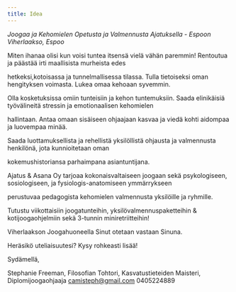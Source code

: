 ```yaml
---
title: Idea
---
```

*Joogaa ja Kehomielen Opetusta ja Valmennusta Ajatuksella - Espoon Viherlaakso, Espoo*


Miten ihanaa olisi kun voisi tuntea itsensä vielä vähän paremmin! Rentoutua ja päästää irti maallisista murheista edes

hetkeksi,kotoisassa ja tunnelmallisessa tilassa. Tulla tietoiseksi oman hengityksen voimasta. Lukea omaa kehoaan syvemmin.

Olla kosketuksissa omiin tunteisiin ja kehon tuntemuksiin. Saada elinikäisiä työvälineitä stressin ja emotionaalisen kehomielen

hallintaan. Antaa omaan sisäiseen ohjaajaan kasvaa ja viedä kohti aidompaa ja luovempaa minää. 

Saada luottamuksellista ja rehellistä yksilöllistä ohjausta ja valmennusta henkilönä, jota kunnioitetaan oman 

kokemushistoriansa parhaimpana asiantuntijana.


Ajatus & Asana Oy tarjoaa kokonaisvaltaiseen joogaan sekä psykologiseen, sosiologiseen, ja fysiologis-anatomiseen ymmärrykseen

perustuvaa pedagogista kehomielen valmennusta yksilöille ja ryhmille. 

Tutustu viikottaisiin joogatunteihin, yksilövalmennuspaketteihin & kotijoogaohjelmiin sekä 3-tunnin miniretriitteihin!

Viherlaakson Joogahuoneella Sinut otetaan vastaan Sinuna. 

Heräsikö uteliaisuutesi? Kysy rohkeasti lisää! 

Sydämellä,

Stephanie Freeman, 
Filosofian Tohtori, Kasvatustieteiden Maisteri, Diplomijoogaohjaaja
camisteph@gmail.com
0405224889






